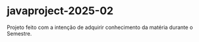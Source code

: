 # javaproject-2025-02
Projeto feito com a intenção de adquirir conhecimento da matéria durante o Semestre.
